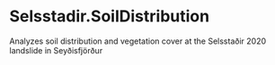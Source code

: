 # Selsstadir.SoilDistribution
Analyzes soil distribution and vegetation cover at the Selsstaðir 2020 landslide in Seyðisfjörður
